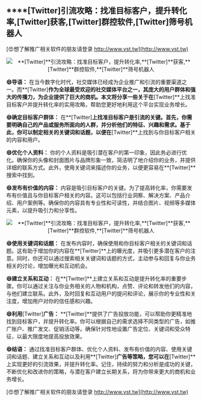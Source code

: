 ## ****[Twitter]**引流攻略：找准目标客户，提升转化率,**[Twitter]**获客,**[Twitter]**群控软件,**[Twitter]**筛号机器人**

[😍想了解推广相关软件的朋友请登录 http://www.vst.tw](http://www.vst.tw)

 <center><img src="https://vst.tw/MP4/tuiguang/png/4.png" alt="**[Twitter]**引流攻略：找准目标客户，提升转化率,**[Twitter]**获客,**[Twitter]**群控软件,**[Twitter]**筛号机器人"></center>

**😄导语：**
在当今数字化时代，社交媒体已经成为企业推广和引流的重要渠道之一。而**[Twitter]**作为全球最受欢迎的社交媒体平台之一，其庞大的用户群体和强大的传播力，为企业提供了巨大的商机。本文将分享一些关于在**[Twitter]**上找准目标客户并提升转化率的实用攻略，帮助您更好地利用这个平台实现业务增长。

**😄确定目标客户群体：**
在**[Twitter]**上找准目标客户是引流的关键。首先，你需要明确自己的产品或服务所面向的人群，并分析他们的特征、兴趣和需求。基于此，你可以制定相关的关键词和话题，以便在**[Twitter]**上找到与你目标客户相关的内容和用户。

**😄优化个人资料：**
你的个人资料是吸引潜在客户的第一印象，因此务必进行优化。确保你的头像和封面图片与品牌形象一致，简洁明了地介绍你的业务，并提供详细的联系方式。此外，使用关键词来描述你的业务，以便更容易在**[Twitter]**搜索中找到。

**😄发布有价值的内容：**
内容是吸引目标客户的关键。为了提高转化率，你需要发布有价值且与你目标客户相关的内容。这可以包括行业洞察、解决方案、产品介绍、用户案例等。确保你的内容具有专业性和可读性，并结合图片、视频等多媒体元素，以提升吸引力和分享性。

 <center><img src="https://vst.tw/MP4/tuiguang/png/5.png" alt="**[Twitter]**引流攻略：找准目标客户，提升转化率,**[Twitter]**获客,**[Twitter]**群控软件,**[Twitter]**筛号机器人"></center>

**😄使用关键词和话题：**
在发布内容时，确保使用和你目标客户相关的关键词和话题。这有助于增加你的内容在**[Twitter]**上的曝光度，并吸引更多潜在客户的注意。同时，你还可以通过搜索相关关键词和话题的方式，主动参与和回复与你业务相关的讨论，增加曝光和互动机会。

**😄建立关系和互动：**
在**[Twitter]**上建立关系和互动是提升转化率的重要步骤。你可以通过关注与你业务相关的人物和机构，点赞、评论和转发他们的内容，与他们建立联系。此外，及时回复和互动用户的提问和评论，展示你的专业性和关注度，增加用户对你的信任感和兴趣。

**😄利用**[Twitter]**广告：**
**[Twitter]**提供了广告投放功能，可以帮助你更精准地找到目标客户，并提升转化率。你可以根据自己的需求选择不同类型的广告，如推广账户、推广发文、促销活动等。确保针对性地设置广告定位、关键词和受众特征，以最大限度地提高投放效果。

**😄结语：**
通过找准目标客户群体、优化个人资料、发布有价值的内容、使用关键词和话题、建立关系和互动以及利用**[Twitter]**广告等策略，您可以在**[Twitter]**上实现更好的引流效果，并提升转化率。记住，持续的努力和分析是成功的关键，不断优化和改进你的策略，与潜在客户建立长期关系，将为你带来更大的商机和业务增长。

[😍想了解推广相关软件的朋友请登录 http://www.vst.tw](http://www.vst.tw)



